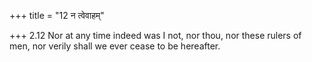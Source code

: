 +++
title = "12 न त्वेवाहम्"

+++
2.12 Nor at any time indeed was I not, nor thou, nor these rulers of
men, nor verily shall we ever cease to be hereafter.
